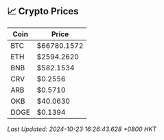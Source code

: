 ## 📈 Crypto Prices

| Coin | Price |
| ---- | ----- |
| BTC | $66780.1572 |
| ETH | $2594.2620 |
| BNB | $582.1534 |
| CRV | $0.2556 |
| ARB | $0.5710 |
| OKB | $40.0630 |
| DOGE | $0.1394 |

_Last Updated: 2024-10-23 16:26:43.628 +0800 HKT_